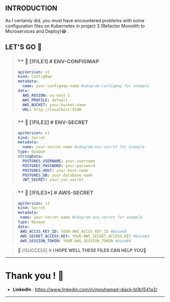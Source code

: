 ## INTRODUCTION 

As I certainly did, you must have encountered problems with some configuration files on Kubernetes in project 3 (Refactor Monolith to Microservices and Deploy)😂 .

## LET'S GO 🚀

> ### ** 🔵 [!FILE1] # **ENV-CONFIGMAP** 
>    ```yaml
>    apiVersion: v1
>    kind: ConfigMap
>    metadata:
>      name: your-configmap-name #udagram-configmap for exemple
>    data:
>      AWS_REGION: us-east-1
>      AWS_PROFILE: default
>      AWS_BUCKET: your-bucket-name
>      URL: http://localhost:8100

> ### ** 🔵 [!FILE2] # **ENV-SECRET** 
>    ```yaml
>    apiVersion: v1
>    kind: Secret
>    metadata:
>      name: your-secret-name #udagram-env-secret for exemple
>    type: Opaque
>    stringData:
>      POSTGRES_USERNAME: your-username
>      POSTGRES_PASSWORD: your-password
>      POSTGRES_HOST: your-host-name
>      POSTGRES_DB: your-database-name
>      JWT_SECRET: your-jwt-secret

> ### ** 🔵 [!FILE3*] # **AWS-SECRET** 
>    ```yaml
>   apiVersion: v1
>   kind: Secret
>   metadata:
>     name: your-secret-name #udagram-aws-secret for exemple
>   type: Opaque
>   data:
>     AWS_ACCSS_KEY_ID: YOUR-AWS_ACCSS_KEY_ID #base64
>     AWS_SECRET_ACCESS_KEY: YOUR-AWS_SECRET_ACCESS_KEY #base64
>     AWS_SESSION_TOKEN: YOUR-AWS_SESSION_TOKEN #base64

>  🔵 [!SUCCESS] # **I HOPE WELL THESE FILES CAN HELP YOU🚀** 
___
# Thank you ! 🤗

- **LinkedIn** : https://www.linkedin.com/in/mouhamad-diack-b0b1541a3/
___
